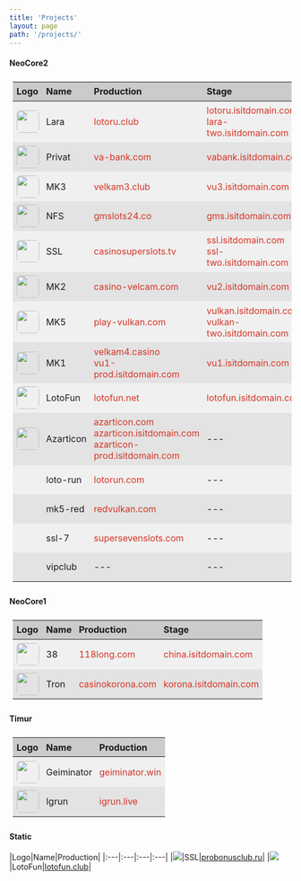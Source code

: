 ```yaml
---
title: 'Projects'
layout: page
path: '/projects/'
---
```


<style>
    table {
        border-collapse: collapse;
        padding: .4rem;
        width: 100%;
    }
    thead tr {
        background-color: rgba(0,0,0,.20);
    }
    tbody tr {
        background-color: rgba(0,0,0,.05);
        height: 52px;
        transition: background-color .2s ease;
    }
    tbody tr:nth-child(2n) {
        background-color: rgba(0,0,0,.10);
    }
    tbody tr:hover {
        background-color: rgba(0,0,0,.15);
    }
    th {
        padding: .4rem;
    }
    td {
        padding: .4rem;
    }
    td img {
        width: 40px;
        border-radius: .4rem;
        display: block;
    }
    td a {
        color: #d43324;
        text-decoration: none;
    }
    td a:hover {
        text-decoration: underline;
    }
</style>

#### NeoCore2

|Logo|Name|Production|Stage|
|:---|:---|:---|:---|
|![](lotoru.png)|Lara|[lotoru.club](http://lotoru.club)|[lotoru.isitdomain.com](http://lotoru.isitdomain.com)<br>[lara-two.isitdomain.com](http://lara-two.isitdomain.com)|
|![](vabank.png)|Privat|[va-bank.com](https://va-bank.com)|[vabank.isitdomain.com](http://vabank.isitdomain.com)|
|![](vu3.png)|MK3|[velkam3.club](https://velkam3.club)|[vu3.isitdomain.com](http://vu3.isitdomain.com)|
|![](gms.png)|NFS|[gmslots24.co](https://gmslots24.co)|[gms.isitdomain.com](http://gms.isitdomain.com)|
|![](ssl.png)|SSL|[casinosuperslots.tv](https://casinosuperslots.tv)|[ssl.isitdomain.com](http://ssl.isitdomain.com)<br>[ssl-two.isitdomain.com](http://ssl-two.isitdomain.com)|
|![](vu2.png)|MK2|[casino-velcam.com](http://casino-velcam.com)|[vu2.isitdomain.com](http://vu2.isitdomain.com)|
|![](vu5.png)|MK5|[play-vulkan.com](https://play-vulkan.com)|[vulkan.isitdomain.com](http://vulkan.isitdomain.com)<br>[vulkan-two.isitdomain.com](http://vulkan-two.isitdomain.com)|
|![](vu1.png)|MK1|[velkam4.casino](https://velkam6.co)<br>[vu1-prod.isitdomain.com](http://vu1-prod.isitdomain.com)|[vu1.isitdomain.com](http://vu1.isitdomain.com)|
|![](lotofun.png)|LotoFun|[lotofun.net](http://lotofun.net)|[lotofun.isitdomain.com](http://lotofun.isitdomain.com)|
|![](azarticon.png)|Azarticon|[azarticon.com](http://azarticon.com)<br>[azarticon.isitdomain.com](http://azarticon-prod.isitdomain.com)<br>[azarticon-prod.isitdomain.com](http://azarticon.isitdomain.com)|---|
||loto-run|[lotorun.com](http://lotorun.com)|---|
||mk5-red|[redvulkan.com](http://redvulkan.com)|---|
||ssl-7|[supersevenslots.com](http://supersevenslots.com)|---|
||vipclub|---|---|

#### NeoCore1

|Logo|Name|Production|Stage|
|:---|:---|:---|:---|
|![](longbao.png)|38|[118long.com](http://118long.com)|[china.isitdomain.com](http://china.isitdomain.com)|
|![](korona.png)|Tron|[casinokorona.com](http://casinokorona.com)|[korona.isitdomain.com](http://korona.isitdomain.com)|

#### Timur

|Logo|Name|Production|
|:---|:---|:---|
|![](gaminator.png)|Geiminator|[geiminator.win](http://geiminator.win)|
|![](igrun.png)|Igrun|[igrun.live](http://igrun.live)|

#### Static

|Logo|Name|Production|
|:---|:---|:---|:---|
|![](ssl.png)|SSL|[probonusclub.ru](http://probonusclub.ru)|
|![](lotofun.png)|LotoFun|[lotofun.club](http://lotofun.club)|

